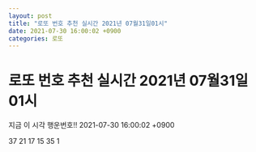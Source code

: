 ```yaml
---
layout: post
title: "로또 번호 추천 실시간 2021년 07월31일01시"
date: 2021-07-30 16:00:02 +0900
categories: 로또
---
```


# 로또 번호 추천 실시간 2021년 07월31일01시

지금 이 시각 행운번호!! 2021-07-30 16:00:02 +0900

 37  21  17  15  35  1 


